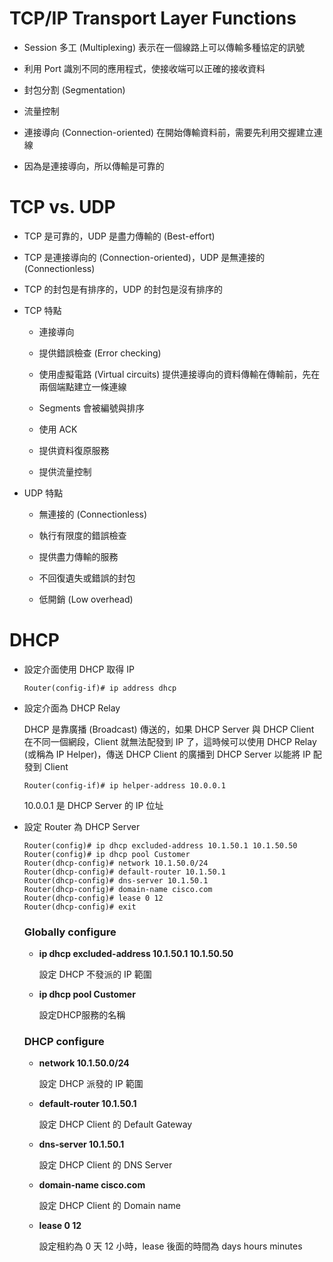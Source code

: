 # TCP/IP Transport Layer Functions

+ Session 多工 (Multiplexing) 表示在一個線路上可以傳輸多種協定的訊號

+ 利用 Port 識別不同的應用程式，使接收端可以正確的接收資料

+ 封包分割 (Segmentation)

+ 流量控制

+ 連接導向 (Connection-oriented) 在開始傳輸資料前，需要先利用交握建立連線

+ 因為是連接導向，所以傳輸是可靠的

# TCP vs. UDP

+ TCP 是可靠的，UDP 是盡力傳輸的 (Best-effort)

+ TCP 是連接導向的 (Connection-oriented)，UDP 是無連接的 (Connectionless)

+ TCP 的封包是有排序的，UDP 的封包是沒有排序的

+ TCP 特點

    + 連接導向

    + 提供錯誤檢查 (Error checking)

    + 使用虛擬電路 (Virtual circuits) 提供連接導向的資料傳輸在傳輸前，先在兩個端點建立一條連線

    + Segments 會被編號與排序

    + 使用 ACK

    + 提供資料復原服務

    + 提供流量控制

+ UDP 特點

    + 無連接的 (Connectionless)

    + 執行有限度的錯誤檢查

    + 提供盡力傳輸的服務

    + 不回復遺失或錯誤的封包

    + 低開銷 (Low overhead)

# DHCP

+ 設定介面使用 DHCP 取得 IP
    
    ```
    Router(config-if)# ip address dhcp
    ```

+ 設定介面為 DHCP Relay

    DHCP 是靠廣播 (Broadcast) 傳送的，如果 DHCP Server 與 DHCP Client 在不同一個網段，Client 就無法配發到 IP 了，這時候可以使用 DHCP Relay (或稱為 IP Helper)，傳送 DHCP Client 的廣播到 DHCP Server 以能將 IP 配發到 Client

    ```
    Router(config-if)# ip helper-address 10.0.0.1
    ```

    10.0.0.1 是 DHCP Server 的 IP 位址

+ 設定 Router 為 DHCP Server

    ```
    Router(config)# ip dhcp excluded-address 10.1.50.1 10.1.50.50
    Router(config)# ip dhcp pool Customer
    Router(dhcp-config)# network 10.1.50.0/24
    Router(dhcp-config)# default-router 10.1.50.1
    Router(dhcp-config)# dns-server 10.1.50.1
    Router(dhcp-config)# domain-name cisco.com
    Router(dhcp-config)# lease 0 12
    Router(dhcp-config)# exit
    ```

    ### Globally configure

    + **ip dhcp excluded-address 10.1.50.1 10.1.50.50**
        
        設定 DHCP 不發派的 IP 範圍

    + **ip dhcp pool Customer**

        設定DHCP服務的名稱
    
    ### DHCP configure

    + **network 10.1.50.0/24**

        設定 DHCP 派發的 IP 範圍

    + **default-router 10.1.50.1**

        設定 DHCP Client 的 Default Gateway

    + **dns-server 10.1.50.1**

        設定 DHCP Client 的 DNS Server

    + **domain-name cisco.com**

        設定 DHCP Client 的 Domain name

    + **lease 0 12**

        設定租約為 0 天 12 小時，lease 後面的時間為 days hours minutes
